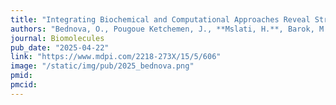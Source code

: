 ```yaml
---
title: "Integrating Biochemical and Computational Approaches Reveal Structural Insights in Trastuzumab scFv-Fc Antibody Engineering"
authors: "Bednova, O., Pougoue Ketchemen, J., **Mslati, H.**, Barok, M., Joensuu, H., Zeytuni, N., **Gentile, F.**, Sanche, L., Fonge, H., Leyton, J.V."
journal: Biomolecules
pub_date: "2025-04-22"
link: "https://www.mdpi.com/2218-273X/15/5/606"
image: "/static/img/pub/2025_bednova.png"
pmid: 
pmcid: 
---
```

